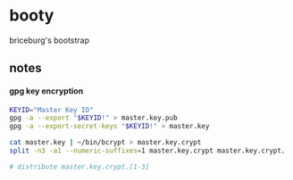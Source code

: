 # booty
briceburg's bootstrap


## notes

#### gpg key encryption

```sh
KEYID="Master Key ID"
gpg -a --export "$KEYID!" > master.key.pub
gpg -a --export-secret-keys "$KEYID!" > master.key

cat master.key | ~/bin/bcrypt > master.key.crypt
split -n3 -a1 --numeric-suffixes=1 master.key.crypt master.key.crypt.

# distribute master.key.crypt.[1-3]
```
